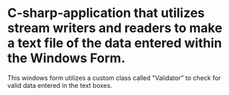 # C-sharp-application that utilizes stream writers and readers to make a text file of the data entered within the Windows Form.

This windows form utilizes a custom class called "Validator" to check for valid data entered in the text boxes.
